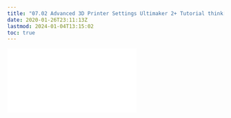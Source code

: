 ```yaml
---
title: "07.02 Advanced 3D Printer Settings Ultimaker 2+ Tutorial think[box]"
date: 2020-01-26T23:11:13Z
lastmod: 2024-01-04T13:15:02
toc: true
---
```


![Link to included file content](../../../../digital-fabrication/3d-printing/advanced-ultimaker-2%2B-settings-thinkbox.md)
